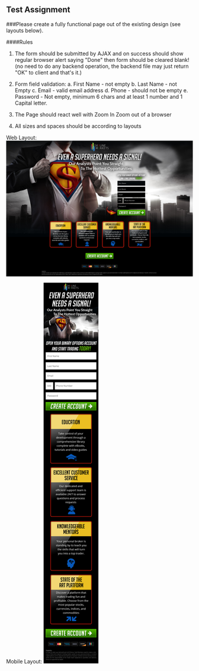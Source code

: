 ## Test Assignment

###Please create a fully functional page out of the existing design (see layouts below).

####Rules
1. The form should be submitted by AJAX and on success should show regular browser alert saying "Done" then form should be cleared blank! 
   (no need to do any backend operation, the backend file may just return "OK" to client and that's it.)

2. Form field validation: 
   a. First Name - not empty
   b. Last Name - not Empty
   c. Email - valid email address
   d. Phone - should not be empty
   e. Password - Not empty, minimum 6 chars and at least 1 number and 1 Capital letter.

3. The Page should react well with Zoom In Zoom out of a browser

4. All sizes and spaces should be according to layouts

Web Layout:
![Layout](/Free-Signals-Web.jpg)

Mobile Layout:
![Layout](/Free-Signals-Mobile.jpg)
